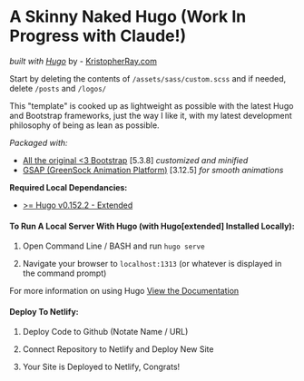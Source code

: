# A Skinny Naked Hugo (Work In Progress with Claude!)
*built with [Hugo](https://gohugo.io)* by - [KristopherRay.com](https://kristopherray.com)  

Start by deleting the contents of `/assets/sass/custom.scss` and if needed, delete `/posts` and `/logos/`

This "template" is cooked up as lightweight as possible with the latest Hugo and Bootstrap frameworks, just the way I like it, with my latest development philosophy of being as lean as possible.

*Packaged with:*
- [All the original <3 Bootstrap](https://getbootstrap.com/) [5.3.8] *customized and minified*
- [GSAP (GreenSock Animation Platform)](https://greensock.com/gsap/) [3.12.5] *for smooth animations*


**Required Local Dependancies:**
- [ >= Hugo v0.152.2 - Extended](https://github.com/gohugoio/hugo/releases/)


#### **To Run A Local Server With Hugo (with Hugo[extended] Installed Locally):**  

1. Open Command Line / BASH and run
`hugo serve`

2. Navigate your browser to 
`localhost:1313` (or whatever is displayed in the command prompt)

For more information on using Hugo [View the Documentation](https://gohugo.io/documentation/)

#### **Deploy To Netlify:**

1. Deploy Code to Github (Notate Name / URL)

2. Connect Repository to Netlify and Deploy New Site

3. Your Site is Deployed to Netlify, Congrats!
